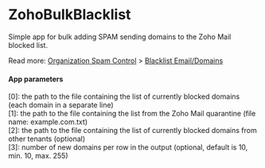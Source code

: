 # ZohoBulkBlacklist

Simple app for bulk adding SPAM sending domains to the Zoho Mail blocked list.

Read more: [Organization Spam Control](https://www.zoho.com/mail/help/adminconsole/organization-spam-control.html) > [Blacklist Email/Domains](https://www.zoho.com/mail/help/adminconsole/organization-spam-control.html#alink8)

#### App parameters

[0]: the path to the file containing the list of currently blocked domains (each domain in a separate line)\
[1]: the path to the file containing the list from the Zoho Mail quarantine (file name: example.com.txt)\
[2]: the path to the file containing the list of currently blocked domains from other tenants (optional)\
[3]: number of new domains per row in the output (optional, default is 10, min. 10, max. 255)
